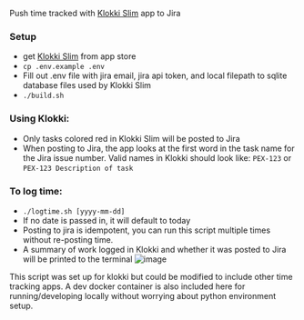 Push time tracked with [Klokki Slim](https://apps.apple.com/us/app/klokki-slim-time-tracking/id1459795140?mt=12) app to Jira

### Setup
- get [Klokki Slim](https://apps.apple.com/us/app/klokki-slim-time-tracking/id1459795140?mt=12) from app store
- `cp .env.example .env`
- Fill out .env file with jira email, jira api token, and local filepath to sqlite database files used by Klokki Slim
- `./build.sh`

### Using Klokki: 
- Only tasks colored red in Klokki Slim will be posted to Jira
- When posting to Jira, the app looks at the first word in the task name for the Jira issue number. Valid names in Klokki should look like: `PEX-123` or `PEX-123 Description of task` 

### To log time:
- `./logtime.sh [yyyy-mm-dd]`
- If no date is passed in, it will default to today
- Posting to jira is idempotent, you can run this script multiple times without re-posting time.
- A summary of work logged in Klokki and whether it was posted to Jira will be printed to the terminal
![image](https://user-images.githubusercontent.com/23177232/123829368-a3006f80-d8bf-11eb-98cc-8f2eff63d882.png)



This script was set up for klokki but could be modified to include other time tracking apps. A dev docker container is also included here for running/developing locally without worrying about python environment setup.

